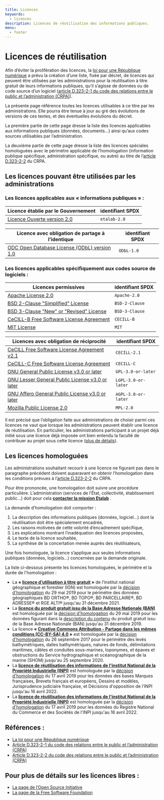 ```yaml
---
title: Licences
keywords:
  - licences
description: Licences de réutilisation des informations publiques.
menu:
  - footer
---
```


# Licences de réutilisation

Afin d’éviter la prolifération des licences, la [loi pour une République numérique](https://www.legifrance.gouv.fr/loda/article_lc/LEGIARTI000033205142/2020-09-21/) a prévu la création d’une liste, fixée par décret, de licences qui peuvent être utilisées par les administrations pour la réutilisation à titre gratuit de leurs informations publiques, qu’il s’agisse de données ou de code source d’un logiciel ([article D.323-2-1 du code des relations entre le public et l’administration (CRPA)](https://www.legifrance.gouv.fr/affichCodeArticle.do?idArticle=LEGIARTI000034504991&cidTexte=LEGITEXT000031366350&dateTexte=29991231)).

La présente page référence toutes les licences utilisables à ce titre par les administrations. Elle pourra être tenue à jour au gré des évolutions de versions de ces textes, et des éventuelles évolutions du décret.

La première partie de cette page dresse la liste des licences applicables aux informations publiques (données, documents…) ainsi qu’aux codes sources utilisables par l’administration.

La deuxième partie de cette page dresse la liste des licences spéciales homologuées avec le périmètre applicable de l’homologation (information publique spécifique, administration spécifique, ou autre) au titre de l’[article D.323-2-2](https://www.legifrance.gouv.fr/affichCodeArticle.do?idArticle=LEGIARTI000034504993&cidTexte=LEGITEXT000031366350&dateTexte=29991231) du CRPA.

## Les licences pouvant être utilisées par les administrations

### Les licences applicables aux « informations publiques » :
| Licence établie par le Gouvernement                                                                                  | identifiant SPDX |
|----------------------------------------------------------------------------------------------------------------------|------------------|
| [Licence Ouverte version 2.0](https://www.etalab.gouv.fr/wp-content/uploads/2017/04/ETALAB-Licence-Ouverte-v2.0.pdf) | `etalab-2.0`     |

| Licence avec obligation de partage à l’identique                                                    | identifiant SPDX |
|-----------------------------------------------------------------------------------------------------|------------------|
| [ODC Open Database License (ODbL) version 1.0](https://spdx.org/licenses/ODbL-1.0.html#licenseText) | `ODbL-1.0`       |

### Les licences applicables spécifiquement aux codes source de logiciels :

| Licences permissives                                                                               | identifiant SPDX |
|----------------------------------------------------------------------------------------------------|------------------|
| [Apache License 2.0](https://spdx.org/licenses/Apache-2.0.html#licenseText)                        | `Apache-2.0`     |
| [BSD 2-Clause "Simplified" License](https://spdx.org/licenses/BSD-2-Clause.html#licenseText)       | `BSD-2-Clause`   |
| [BSD 3-Clause "New" or "Revised" License](https://spdx.org/licenses/BSD-3-Clause.html#licenseText) | `BSD-3-Clause`   |
| [CeCILL-B Free Software License Agreement](https://spdx.org/licenses/CECILL-B.html#licenseText)    | `CECILL-B`       |
| [MIT License](https://spdx.org/licenses/MIT.html#licenseText)                                      | `MIT`            |

| Licences avec obligation de réciprocité                                                                         | identifiant SPDX    |
|-----------------------------------------------------------------------------------------------------------------|---------------------|
| [CeCILL Free Software License Agreement v2.1](https://spdx.org/licenses/CECILL-2.1.html#licenseText)            | `CECILL-2.1`        |
| [CeCILL-C Free Software License Agreement](https://spdx.org/licenses/CECILL-C.html#licenseText)                 | `CECILL-C`          |
| [GNU General Public License v3.0 or later](https://spdx.org/licenses/GPL-3.0-or-later.html#licenseText)         | `GPL-3.0-or-later`  |
| [GNU Lesser General Public License v3.0 or later](https://spdx.org/licenses/LGPL-3.0-or-later.html#licenseText) | `LGPL-3.0-or-later` |
| [GNU Affero General Public License v3.0 or later](https://spdx.org/licenses/AGPL-3.0-or-later.html#licenseText) | `AGPL-3.0-or-later` |
| [Mozilla Public License 2.0](https://spdx.org/licenses/MPL-2.0.html#licenseText)                                | `MPL-2.0`           |

 Il est précisé que l’obligation faite aux administrations de choisir parmi ces licences ne vaut que lorsque les administrations peuvent établir une licence de réutilisation. En particulier, les administrations participant à un projet déjà initié sous une licence déjà imposée ont bien entendu la faculté de contribuer au projet sous cette licence ([plus de détails](https://www.etalab.gouv.fr/licence-version-2-0-de-la-licence-ouverte-suite-a-la-consultation-et-presentation-du-decret)). 
 
 
## Les licences homologuées

Les administrations souhaitant recourir à une licence ne figurant pas dans le paragraphe précédent doivent auparavant en obtenir l’homologation dans les conditions prévues à l’[article D.323-2-2](https://www.legifrance.gouv.fr/affichCodeArticle.do?idArticle=LEGIARTI000034504993&cidTexte=LEGITEXT000031366350&dateTexte=29991231) du CRPA.

Pour être prononcée, une homologation doit suivre une procédure particulière. L’administration (services de l’État, collectivité, établissement public…) doit pour cela [**contacter la mission Etalab**](https://support.data.gouv.fr/administration-centrale/licence) .

La demande d’homologation doit comporter :

1.  La description des informations publiques (données, logiciel…) dont la réutilisation doit être spécialement encadrée,
2.  Les raisons motivées de cette volonté d’encadrement spécifique,
3.  Les explications montrant l’inadéquation des licences proposées,
4.  Le texte de la licence souhaitée,
5.  La synthèse de la concertation menée auprès des réutilisateurs,

Une fois homologuée, la licence s’applique aux seules informations publiques (données, logiciels…) concernées par la demande originale.

La liste ci-dessous présente les licences homologuées, le périmètre et la durée de l'homologation :

*   La **« [licence d’utilisation à titre gratuit](https://static.data.gouv.fr/static/gouvfr/licences/licence-d-utilisation-a-titre-gratuit-de-l-IGN-2017-05-05.pdf) »** de l’institut national géographique et forestier (IGN) est homologuée par la [décision d'homologation](https://static.data.gouv.fr/static/gouvfr/licences/homologation-licences-2019-05-29.pdf) du 29 mai 2019 pour le périmètre des données géographiques BD ORTHO®, BD TOPO®, BD PARCELLAIRE®, BD ADRESSE® et RGE ALTI® jusqu'au 31 décembre 2021.
*   La **[licence du produit gratuit issu de la Base Adresse Nationale (BAN)](https://static.data.gouv.fr/static/gouvfr/licences/licence-du-produit-gratuit-issu-de-la-Base-Adresse-Nationale-2019-05-29.pdf)** est homologuée par la [décision d'homologation](https://static.data.gouv.fr/static/gouvfr/licences/homologation-licences-2019-05-29.pdf) du 29 mai 2019 pour les données figurant dans la [description du contenu](https://static.data.gouv.fr/static/gouvfr/licences/description-contenu.pdf) du produit gratuit issu de la Base Adresse Nationale (BAN) jusqu'au 31 décembre 2019.
*   La licence **« [Creative Commons Attribution - Partage dans les mêmes conditions (CC-BY-SA) 4.0](https://creativecommons.org/licenses/by-sa/4.0/legalcode.fr) »** est homologuée par la [décision d'homologation](https://static.data.gouv.fr/static/gouvfr/licences/homologation-licences-2017-09-29.pdf) du 26 septembre 2017 pour le périmètre des levés bathymétriques, dalles bathymétriques, natures de fonds, délimitations maritimes, câbles et conduites sous-marines, toponymes, et épaves et obstructions du Service hydrographique et océanographique de la marine (SHOM) jusqu'au 25 septembre 2020.
*   La **[licence de réutilisation des informations de l'institut National de la Propriété Industrielle (INPI)](https://static.data.gouv.fr/static/gouvfr/licences/licence-de-reutilisation-des-informations-de-l-INPI-pour-les-donnees-de-PI-2019-04-17.pdf)** est homologuée par la [décision d'homologation](https://static.data.gouv.fr/static/gouvfr/licences/homologation-licences-2019-04-17.pdf) du 17 avril 2019 pour les données des bases Marques françaises, Brevets français et européens, Dessins et modèles, Jurisprudence judiciaire française, et Décisions d'opposition de l'INPI jusqu'au 16 avril 2022.
*   La **[licence de réutilisation des informations de l'institut National de la Propriété Industrielle (INPI)](https://static.data.gouv.fr/static/gouvfr/licences/licence-de-reutilisation-des-informations-de-l-INPI-pour-les-donnees-du-RNCS-2019-04-17.pdf)** est homologuée par la [décision d'homologation](https://static.data.gouv.fr/static/gouvfr/licences/homologation-licences-2019-04-17.pdf) du 17 avril 2019 pour les données du Registre National du Commerce et des Sociétés de l'INPI jusqu'au 16 avril 2022.

## Références :

*   [La loi pour une République numérique](https://www.legifrance.gouv.fr/loda/article_lc/LEGIARTI000033205142/2020-09-21/)
*   [Article D.323-2-1 du code des relations entre le public et l’administration (CRPA)](https://www.legifrance.gouv.fr/affichCodeArticle.do?idArticle=LEGIARTI000034504991&cidTexte=LEGITEXT000031366350&dateTexte=29991231)
*   [Article D.323-2-2 du code des relations entre le public et l’administration (CRPA)](https://www.legifrance.gouv.fr/affichCodeArticle.do?idArticle=LEGIARTI000034504993&cidTexte=LEGITEXT000031366350&dateTexte=29991231)

## Pour plus de détails sur les licences libres :

*   [La page de l’Open Source Initiative](https://opensource.org/licenses)
*   [La page de la Free Software Foundation](https://www.gnu.org/licenses/license-list.fr.html)
